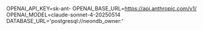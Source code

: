 OPENAI_API_KEY=sk-ant-
OPENAI_BASE_URL=https://api.anthropic.com/v1/
OPENAI_MODEL=claude-sonnet-4-20250514
DATABASE_URL='postgresql://neondb_owner:'
